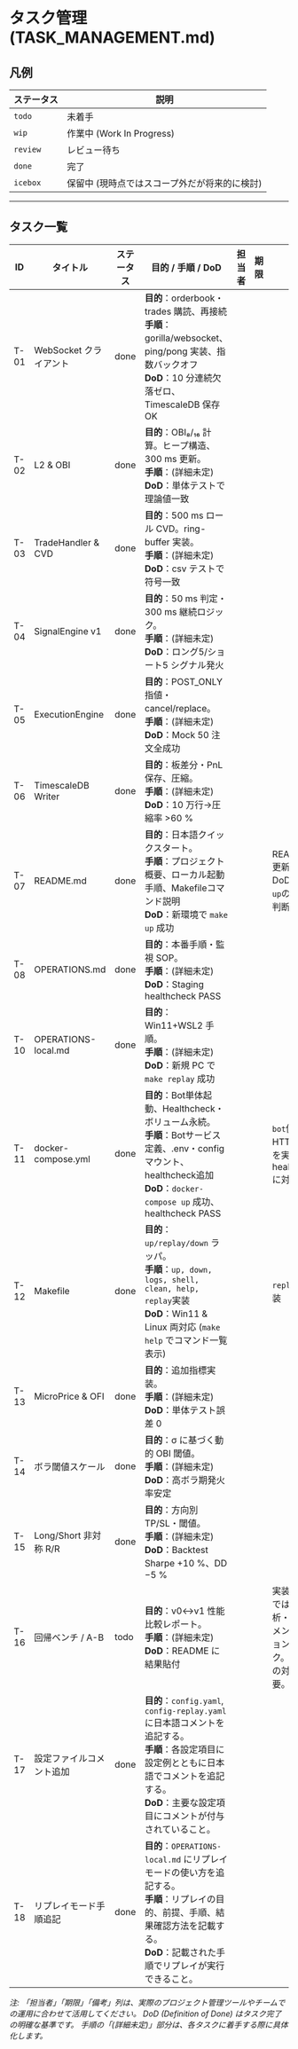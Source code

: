 # タスク管理 (TASK_MANAGEMENT.md)

## 凡例

| ステータス   | 説明                               |
| -------- | ---------------------------------- |
| `todo`   | 未着手                               |
| `wip`    | 作業中 (Work In Progress)            |
| `review` | レビュー待ち                             |
| `done`   | 完了                               |
| `icebox` | 保留中 (現時点ではスコープ外だが将来的に検討) |

---

## タスク一覧

| ID   | タイトル                | ステータス | 目的 / 手順 / **DoD**                                                                                                       | 担当者 | 期限   | 備考        |
| ---- | ------------------- | ----- | ----------------------------------------------------------------------------------------------------------------------- | ---- | ---- | ----------- |
| T-01 | WebSocket クライアント    | done  | **目的**：orderbook・trades 購読、再接続<br>**手順**：gorilla/websocket、ping/pong 実装、指数バックオフ<br>**DoD**：10 分連続欠落ゼロ、TimescaleDB 保存 OK |      |      |             |
| T-02 | L2 & OBI            | done  | **目的**：OBI₈/₁₆ 計算。ヒープ構造、300 ms 更新。<br>**手順**：(詳細未定)<br>**DoD**：単体テストで理論値一致                                                              |      |      |             |
| T-03 | TradeHandler & CVD  | done  | **目的**：500 ms ロール CVD。ring-buffer 実装。<br>**手順**：(詳細未定)<br>**DoD**：csv テストで符号一致                                                                          |      |      |             |
| T-04 | SignalEngine v1     | done  | **目的**：50 ms 判定・300 ms 継続ロジック。<br>**手順**：(詳細未定)<br>**DoD**：ロング5/ショート5 シグナル発火                                                                            |      |      |             |
| T-05 | ExecutionEngine     | done  | **目的**：POST\_ONLY 指値・cancel/replace。<br>**手順**：(詳細未定)<br>**DoD**：Mock 50 注文全成功                                                                          |      |      |             |
| T-06 | TimescaleDB Writer  | done  | **目的**：板差分・PnL 保存、圧縮。<br>**手順**：(詳細未定)<br>**DoD**：10 万行→圧縮率 >60 %                                                                                       |      |      |             |
| T-07 | README.md           | done  | **目的**：日本語クイックスタート。<br>**手順**：プロジェクト概要、ローカル起動手順、Makefileコマンド説明<br>**DoD**：新環境で `make up` 成功                                                                 |      |      | README.md 更新済み、DoDは`make up`の成功で判断 |
| T-08 | OPERATIONS.md       | done  | **目的**：本番手順・監視 SOP。<br>**手順**：(詳細未定)<br>**DoD**：Staging healthcheck PASS                                                                                |      |      |             |
| T-10 | OPERATIONS-local.md | done  | **目的**：Win11+WSL2 手順。<br>**手順**：(詳細未定)<br>**DoD**：新規 PC で `make replay` 成功                                                                              |      |      |             |
| T-11 | docker-compose.yml  | done  | **目的**：Bot単体起動、Healthcheck・ボリューム永続。<br>**手順**：Botサービス定義、.env・configマウント、healthcheck追加<br>**DoD**：`docker-compose up` 成功、healthcheck PASS                                                              |      |      | `bot`側にHTTPサーバを実装し、healthcheckに対応 |
| T-12 | Makefile            | done  | **目的**：`up/replay/down` ラッパ。<br>**手順**：`up, down, logs, shell, clean, help, replay`実装<br>**DoD**：Win11 & Linux 両対応 (`make help` でコマンド一覧表示)                                                                    |      |      | `replay`を実装 |
| T-13 | MicroPrice & OFI    | done  | **目的**：追加指標実装。<br>**手順**：(詳細未定)<br>**DoD**：単体テスト誤差 0                                                                                                    |      |      |             |
| T-14 | ボラ閾値スケール            | done  | **目的**：σ に基づく動的 OBI 閾値。<br>**手順**：(詳細未定)<br>**DoD**：高ボラ期発火率安定                                                                                           |      |      |             |
| T-15 | Long/Short 非対称 R/R  | done  | **目的**：方向別 TP/SL・閾値。<br>**手順**：(詳細未定)<br>**DoD**：Backtest Sharpe +10 %、DD −5 %                                                                          |      |      |             |
| T-16 | 回帰ベンチ / A-B         | todo  | **目的**：v0↔v1 性能比較レポート。<br>**手順**：(詳細未定)<br>**DoD**：README に結果貼付                                                                                         |      |      | 実装タスクではなく分析・ドキュメンテーションタスク。手動での対応が必要。 |
| T-17 | 設定ファイルコメント追加     | done  | **目的**：`config.yaml`, `config-replay.yaml` に日本語コメントを追記する。<br>**手順**：各設定項目に設定例とともに日本語でコメントを追記する。<br>**DoD**：主要な設定項目にコメントが付与されていること。 |      |      |             |
| T-18 | リプレイモード手順追記     | done  | **目的**：`OPERATIONS-local.md` にリプレイモードの使い方を追記する。<br>**手順**：リプレイの目的、前提、手順、結果確認方法を記載する。<br>**DoD**：記載された手順でリプレイが実行できること。 |      |      |             |

*注: 「担当者」「期限」「備考」列は、実際のプロジェクト管理ツールやチームでの運用に合わせて活用してください。*
*DoD (Definition of Done) はタスク完了の明確な基準です。*
*手順の「(詳細未定)」部分は、各タスクに着手する際に具体化します。*
